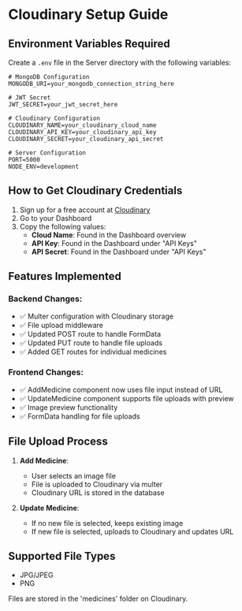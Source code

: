 # Cloudinary Setup Guide

## Environment Variables Required

Create a `.env` file in the Server directory with the following variables:

```env
# MongoDB Configuration
MONGODB_URI=your_mongodb_connection_string_here

# JWT Secret
JWT_SECRET=your_jwt_secret_here

# Cloudinary Configuration
CLOUDINARY_NAME=your_cloudinary_cloud_name
CLOUDINARY_API_KEY=your_cloudinary_api_key
CLOUDINARY_SECRET=your_cloudinary_api_secret

# Server Configuration
PORT=5000
NODE_ENV=development
```

## How to Get Cloudinary Credentials

1. Sign up for a free account at [Cloudinary](https://cloudinary.com/)
2. Go to your Dashboard
3. Copy the following values:
   - **Cloud Name**: Found in the Dashboard overview
   - **API Key**: Found in the Dashboard under "API Keys"
   - **API Secret**: Found in the Dashboard under "API Keys"

## Features Implemented

### Backend Changes:
- ✅ Multer configuration with Cloudinary storage
- ✅ File upload middleware
- ✅ Updated POST route to handle FormData
- ✅ Updated PUT route to handle file uploads
- ✅ Added GET routes for individual medicines

### Frontend Changes:
- ✅ AddMedicine component now uses file input instead of URL
- ✅ UpdateMedicine component supports file uploads with preview
- ✅ Image preview functionality
- ✅ FormData handling for file uploads

## File Upload Process

1. **Add Medicine**: 
   - User selects an image file
   - File is uploaded to Cloudinary via multer
   - Cloudinary URL is stored in the database

2. **Update Medicine**:
   - If no new file is selected, keeps existing image
   - If new file is selected, uploads to Cloudinary and updates URL

## Supported File Types

- JPG/JPEG
- PNG

Files are stored in the 'medicines' folder on Cloudinary. 